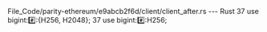 File_Code/parity-ethereum/e9abcb2f6d/client/client_after.rs --- Rust
37 use bigint::hash::{H256, H2048};                                                                                                                          37 use bigint::hash::H256;

